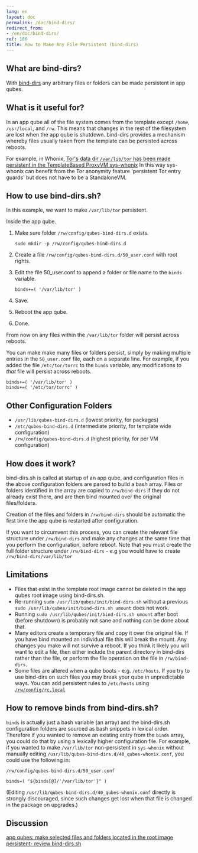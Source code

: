 ```yaml
---
lang: en
layout: doc
permalink: /doc/bind-dirs/
redirect_from:
- /en/doc/bind-dirs/
ref: 186
title: How to Make Any File Persistent (bind-dirs)
---
```



## What are bind-dirs? ##

With [bind-dirs](https://github.com/QubesOS/qubes-core-agent-linux/blob/master/vm-systemd/bind-dirs.sh)
any arbitrary files or folders can be made persistent in app qubes.

## What is it useful for? ##

In an app qube all of the file system comes from the template except `/home`, `/usr/local`, and `/rw`.
This means that changes in the rest of the filesystem are lost when the app qube is shutdown.
bind-dirs provides a mechanism whereby files usually taken from the template can be persisted across reboots.

For example, in Whonix, [Tor's data dir `/var/lib/tor` has been made persistent in the TemplateBased ProxyVM sys-whonix](https://github.com/Whonix/qubes-whonix/blob/8438d13d75822e9ea800b9eb6024063f476636ff/usr/lib/qubes-bind-dirs.d/40_qubes-whonix.conf#L5)
In this way sys-whonix can benefit from the Tor anonymity feature 'persistent Tor entry guards' but does not have to be a StandaloneVM.

## How to use bind-dirs.sh? ##

In this example, we want to make `/var/lib/tor` persistent.

Inside the app qube.

1. Make sure folder `/rw/config/qubes-bind-dirs.d` exists.

   ```
   sudo mkdir -p /rw/config/qubes-bind-dirs.d
   ```

2. Create a file `/rw/config/qubes-bind-dirs.d/50_user.conf` with root rights.

3. Edit the file 50_user.conf to append a folder or file name to the `binds` variable.

   ```
   binds+=( '/var/lib/tor' )
   ```

4. Save.

5. Reboot the app qube.

6. Done.

From now on any files within the `/var/lib/tor` folder will persist across reboots.

You can make make many files or folders persist, simply by making multiple entries in the `50_user.conf` file, each on a separate line.
For example, if you added the file `/etc/tor/torrc` to the `binds` variable, any modifications to *that* file will persist across reboots.

```
binds+=( '/var/lib/tor' )
binds+=( '/etc/tor/torrc' )
```

## Other Configuration Folders ##

* `/usr/lib/qubes-bind-dirs.d` (lowest priority, for packages)
* `/etc/qubes-bind-dirs.d`  (intermediate priority, for template wide configuration)
* `/rw/config/qubes-bind-dirs.d` (highest priority, for per VM configuration)

## How does it work? ##

bind-dirs.sh is called at startup of an app qube, and configuration files in the above configuration folders are parsed to build a bash array.
Files or folders identified in the array are copied to `/rw/bind-dirs` if they do not already exist there, and are then bind mounted over the original files/folders.

Creation of the files and folders in `/rw/bind-dirs` should be automatic the first time the app qube is restarted after configuration.

If you want to circumvent this process, you can create the relevant file structure under `/rw/bind-dirs` and make any changes at the same time that you perform the configuration, before reboot.
Note that you must create the full folder structure under `/rw/bind-dirs` - e.g you would have to create `/rw/bind-dirs/var/lib/tor`

## Limitations ##

* Files that exist in the template root image cannot be deleted in the app qubes root image using bind-dirs.sh.
* Re-running `sudo /usr/lib/qubes/init/bind-dirs.sh` without a previous `sudo /usr/lib/qubes/init/bind-dirs.sh umount` does not work.
* Running `sudo /usr/lib/qubes/init/bind-dirs.sh umount` after boot (before shutdown) is probably not sane and nothing can be done about that.
* Many editors create a temporary file and copy it over the original file. If you have bind mounted an individual file this will break the mount.
Any changes you make will not survive a reboot. If you think it likely you will want to edit a file, then either include the parent directory in bind-dirs rather than the file, or perform the file operation on the file in `/rw/bind-dirs`.
* Some files are altered when a qube boots - e.g. `/etc/hosts`.
If you try to use bind-dirs on such files you may break your qube in unpredictable ways.
You can add persistent rules to `/etc/hosts` using [`/rw/config/rc.local`](/doc/config-files)

## How to remove binds from bind-dirs.sh? ##

`binds` is actually just a bash variable (an array) and the bind-dirs.sh configuration folders are sourced as bash snippets in lexical order.
Therefore if you wanted to remove an existing entry from the `binds` array, you could do that by using a lexically higher configuration file.
For example, if you wanted to make `/var/lib/tor` non-persistent in `sys-whonix` without manually editing `/usr/lib/qubes-bind-dirs.d/40_qubes-whonix.conf`, you could use the following in:

`/rw/config/qubes-bind-dirs.d/50_user.conf`

~~~
binds=( "${binds[@]/'/var/lib/tor'}" )
~~~

(Editing `/usr/lib/qubes-bind-dirs.d/40_qubes-whonix.conf` directly is strongly discouraged, since such changes get lost when that file is changed in the package on upgrades.)

## Discussion ##

[app qubes: make selected files and folders located in the root image persistent- review bind-dirs.sh](https://groups.google.com/forum/#!topic/qubes-devel/tcYQ4eV-XX4/discussion)

